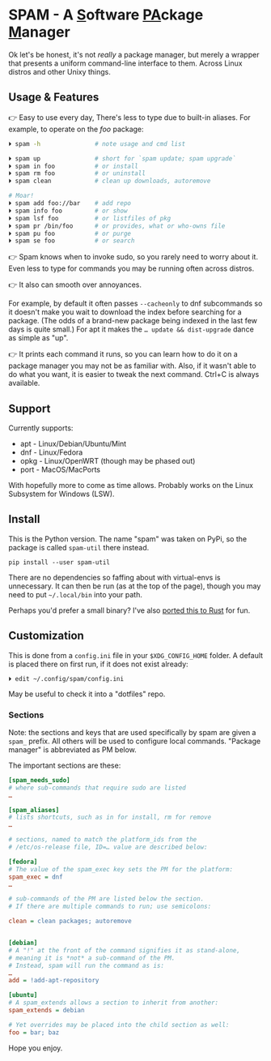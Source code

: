 
# SPAM - A <u>S</u>oftware <u>PA</u>ckage <u>M</u>anager #

Ok let's be honest,
it's not *really* a package manager,
but merely a wrapper that presents a uniform command-line interface to them.
Across Linux distros and other Unixy things.


## Usage & Features ##

👉  Easy to use every day,
There's less to type due to built-in aliases.
For example, to operate on the *foo* package:

```sh
⏵ spam -h               # note usage and cmd list

⏵ spam up               # short for `spam update; spam upgrade`
⏵ spam in foo           # or install
⏵ spam rm foo           # or uninstall
⏵ spam clean            # clean up downloads, autoremove

# Moar!
⏵ spam add foo://bar    # add repo
⏵ spam info foo         # or show
⏵ spam lsf foo          # or listfiles of pkg
⏵ spam pr /bin/foo      # or provides, what or who-owns file
⏵ spam pu foo           # or purge
⏵ spam se foo           # or search
```

👉  Spam knows when to invoke sudo,
so you rarely need to worry about it.
Even less to type for commands you may be running often across distros.

👉  It also can smooth over annoyances.

For example, by default it often passes `--cacheonly` to dnf subcommands so it
doesn't make you wait to download the index before searching for a package.
(The odds of a brand-new package being indexed in the last few days is quite
small.)
For apt it makes the `… update && dist-upgrade` dance as simple as "up".

👉  It prints each command it runs,
so you can learn how to do it on a package manager you may not be as familiar
with.
Also, if it wasn't able to do what you want,
it is easier to tweak the next command.
Ctrl+C is always available.


## Support ##

Currently supports:

- apt - Linux/Debian/Ubuntu/Mint
- dnf - Linux/Fedora
- opkg - Linux/OpenWRT  (though may be phased out)
- port - MacOS/MacPorts

With hopefully more to come as time allows.
Probably works on the Linux Subsystem for Windows (LSW).


## Install

This is the Python version.
The name "spam" was taken on PyPi,
so the package is called `spam-util` there instead.

    pip install --user spam-util

There are no dependencies so faffing about with virtual-envs is unnecessary.
It can then be run (as at the top of the page),
though you may need to put `~/.local/bin` into your path.

Perhaps you'd prefer a small binary?
I've also
[ported this to Rust](https://bitbucket.org/mixmastamyk/spam-rs/src/main/)
for fun.


## Customization

This is done from a `config.ini` file in your `$XDG_CONFIG_HOME` folder.
A default is placed there on first run,
if it does not exist already:

    ⏵ edit ~/.config/spam/config.ini

May be useful to check it into a "dotfiles" repo.

### Sections

Note: the sections and keys that are used specifically by spam are given a `spam_`
prefix.
All others will be used to configure local commands.
"Package manager" is abbreviated as PM below.

The important sections are these:

```ini
[spam_needs_sudo]
# where sub-commands that require sudo are listed
…

[spam_aliases]
# lists shortcuts, such as in for install, rm for remove
…

# sections, named to match the platform_ids from the
# /etc/os-release file, ID=… value are described below:

[fedora]
# The value of the spam_exec key sets the PM for the platform:
spam_exec = dnf
…

# sub-commands of the PM are listed below the section.
# If there are multiple commands to run; use semicolons:

clean = clean packages; autoremove


[debian]
# A "!" at the front of the command signifies it as stand-alone,
# meaning it is *not* a sub-command of the PM.
# Instead, spam will run the command as is:
…
add = !add-apt-repository

[ubuntu]
# A spam_extends allows a section to inherit from another:
spam_extends = debian

# Yet overrides may be placed into the child section as well:
foo = bar; baz

```

Hope you enjoy.

<!---
* [Learn Markdown](https://bitbucket.org/tutorials/markdowndemo)
-->

